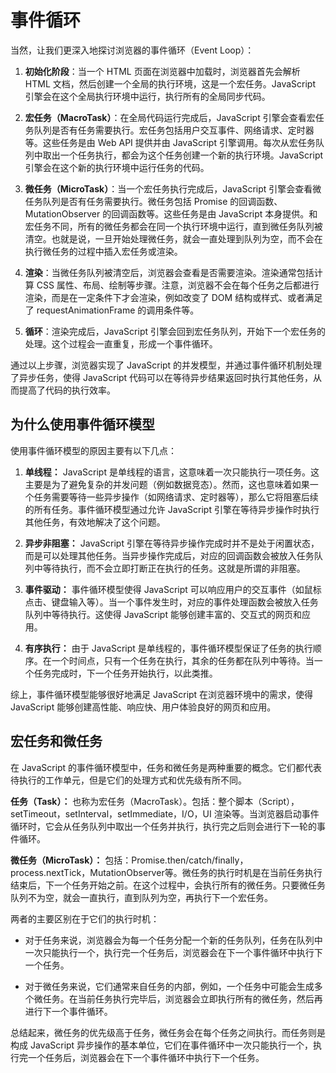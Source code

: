 # 事件循环

当然，让我们更深入地探讨浏览器的事件循环（Event Loop）：

1. **初始化阶段**：当一个 HTML 页面在浏览器中加载时，浏览器首先会解析 HTML 文档，然后创建一个全局的执行环境，这是一个宏任务。JavaScript 引擎会在这个全局执行环境中运行，执行所有的全局同步代码。

2. **宏任务（MacroTask）**：在全局代码运行完成后，JavaScript 引擎会查看宏任务队列是否有任务需要执行。宏任务包括用户交互事件、网络请求、定时器等。这些任务是由 Web API 提供并由 JavaScript 引擎调用。每次从宏任务队列中取出一个任务执行，都会为这个任务创建一个新的执行环境。JavaScript 引擎会在这个新的执行环境中运行任务的代码。

3. **微任务（MicroTask）**：当一个宏任务执行完成后，JavaScript 引擎会查看微任务队列是否有任务需要执行。微任务包括 Promise 的回调函数、MutationObserver 的回调函数等。这些任务是由 JavaScript 本身提供。和宏任务不同，所有的微任务都会在同一个执行环境中运行，直到微任务队列被清空。也就是说，一旦开始处理微任务，就会一直处理到队列为空，而不会在执行微任务的过程中插入宏任务或渲染。

4. **渲染**：当微任务队列被清空后，浏览器会查看是否需要渲染。渲染通常包括计算 CSS 属性、布局、绘制等步骤。注意，浏览器不会在每个任务之后都进行渲染，而是在一定条件下才会渲染，例如改变了 DOM 结构或样式、或者满足了 requestAnimationFrame 的调用条件等。

5. **循环**：渲染完成后，JavaScript 引擎会回到宏任务队列，开始下一个宏任务的处理。这个过程会一直重复，形成一个事件循环。

通过以上步骤，浏览器实现了 JavaScript 的并发模型，并通过事件循环机制处理了异步任务，使得 JavaScript 代码可以在等待异步结果返回时执行其他任务，从而提高了代码的执行效率。

## 为什么使用事件循环模型

使用事件循环模型的原因主要有以下几点：

1. **单线程：** JavaScript 是单线程的语言，这意味着一次只能执行一项任务。这主要是为了避免复杂的并发问题（例如数据竞态）。然而，这也意味着如果一个任务需要等待一些异步操作（如网络请求、定时器等），那么它将阻塞后续的所有任务。事件循环模型通过允许 JavaScript 引擎在等待异步操作时执行其他任务，有效地解决了这个问题。

2. **异步非阻塞：** JavaScript 引擎在等待异步操作完成时并不是处于闲置状态，而是可以处理其他任务。当异步操作完成后，对应的回调函数会被放入任务队列中等待执行，而不会立即打断正在执行的任务。这就是所谓的非阻塞。

3. **事件驱动：** 事件循环模型使得 JavaScript 可以响应用户的交互事件（如鼠标点击、键盘输入等）。当一个事件发生时，对应的事件处理函数会被放入任务队列中等待执行。这使得 JavaScript 能够创建丰富的、交互式的网页和应用。

4. **有序执行：** 由于 JavaScript 是单线程的，事件循环模型保证了任务的执行顺序。在一个时间点，只有一个任务在执行，其余的任务都在队列中等待。当一个任务完成时，下一个任务开始执行，以此类推。

综上，事件循环模型能够很好地满足 JavaScript 在浏览器环境中的需求，使得 JavaScript 能够创建高性能、响应快、用户体验良好的网页和应用。

## 宏任务和微任务

在 JavaScript 的事件循环模型中，任务和微任务是两种重要的概念。它们都代表待执行的工作单元，但是它们的处理方式和优先级有所不同。

**任务（Task）：** 也称为宏任务（MacroTask）。包括：整个脚本（Script），setTimeout，setInterval，setImmediate，I/O，UI 渲染等。当浏览器启动事件循环时，它会从任务队列中取出一个任务并执行，执行完之后则会进行下一轮的事件循环。

**微任务（MicroTask）：** 包括：Promise.then/catch/finally，process.nextTick，MutationObserver等。微任务的执行时机是在当前任务执行结束后，下一个任务开始之前。在这个过程中，会执行所有的微任务。只要微任务队列不为空，就会一直执行，直到队列为空，再执行下一个宏任务。

两者的主要区别在于它们的执行时机：

- 对于任务来说，浏览器会为每一个任务分配一个新的任务队列，任务在队列中一次只能执行一个，执行完一个任务后，浏览器会在下一个事件循环中执行下一个任务。

- 对于微任务来说，它们通常来自任务的内部，例如，一个任务中可能会生成多个微任务。在当前任务执行完毕后，浏览器会立即执行所有的微任务，然后再进行下一个事件循环。

总结起来，微任务的优先级高于任务，微任务会在每个任务之间执行。而任务则是构成 JavaScript 异步操作的基本单位，它们在事件循环中一次只能执行一个，执行完一个任务后，浏览器会在下一个事件循环中执行下一个任务。